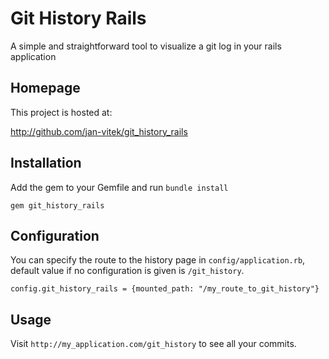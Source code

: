 # Git History Rails

A simple and straightforward tool to visualize a git log in your rails application

## Homepage

This project is hosted at:

http://github.com/jan-vitek/git_history_rails

## Installation

Add the gem to your Gemfile and run ```bundle install```

    gem git_history_rails

## Configuration

You can specify the route to the history page in ```config/application.rb```, default value if no configuration is given is ```/git_history```.

    config.git_history_rails = {mounted_path: "/my_route_to_git_history"}

## Usage

Visit ```http://my_application.com/git_history``` to see all your commits.